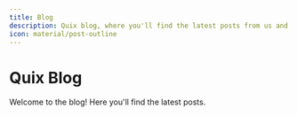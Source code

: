 ```yaml
---
title: Blog
description: Quix blog, where you'll find the latest posts from us and the community.
icon: material/post-outline
---
```


# Quix Blog

Welcome to the blog! Here you'll find the latest posts.